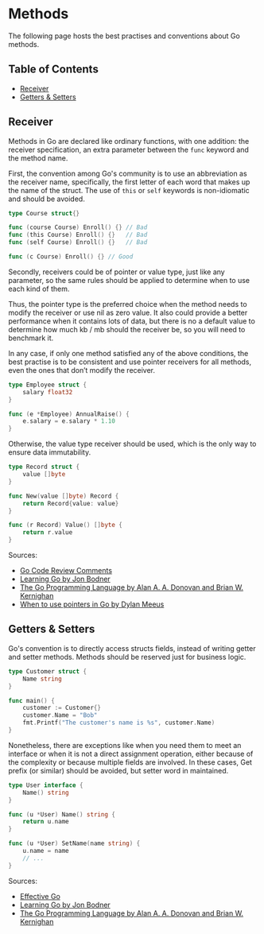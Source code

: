 # Methods

The following page hosts the best practises and conventions about Go methods.

## Table of Contents

- [Receiver](methods.md#receiver)
- [Getters & Setters](methods.md#getters--setters)

## Receiver

Methods in Go are declared like ordinary functions, with one addition: the receiver specification, an extra parameter
between the ```func``` keyword and the method name.

First, the convention among Go's community is to use an abbreviation as the receiver name, specifically, the first
letter of each word that makes up the name of the struct. The use of ```this``` or ```self``` keywords is non-idiomatic
and should be avoided.

```go
type Course struct{}

func (course Course) Enroll() {} // Bad
func (this Course) Enroll() {}   // Bad
func (self Course) Enroll() {}   // Bad

func (c Course) Enroll() {} // Good
```

Secondly, receivers could be of pointer or value type, just like any parameter, so the same rules should be applied to
determine when to use each kind of them.

Thus, the pointer type is the preferred choice when the method needs to modify the receiver or use nil as zero value. It
also could provide a better performance when it contains lots of data, but there is no a default value to determine how
much kb / mb should the receiver be, so you will need to benchmark it.

In any case, if only one method satisfied any of the above conditions, the best practise is to be consistent and use
pointer receivers for all methods, even the ones that don’t modify the receiver.

```go
type Employee struct {
	salary float32
}

func (e *Employee) AnnualRaise() {
	e.salary = e.salary * 1.10
}
```

Otherwise, the value type receiver should be used, which is the only way to ensure data immutability.

```go
type Record struct {
	value []byte
}

func New(value []byte) Record {
	return Record{value: value}
}

func (r Record) Value() []byte {
	return r.value
}
```

Sources:

- [Go Code Review Comments](https://github.com/golang/go/wiki/CodeReviewComments#receiver-type)
- [Learning Go by Jon Bodner](https://www.oreilly.com/library/view/learning-go/9781492077206/)
- [The Go Programming Language by Alan A. A. Donovan and Brian W. Kernighan](https://www.gopl.io)
- [When to use pointers in Go by Dylan Meeus](https://medium.com/@meeusdylan/when-to-use-pointers-in-go-44c15fe04eac)

## Getters & Setters

Go's convention is to directly access structs fields, instead of writing getter and setter methods. Methods should be
reserved just for business logic.

```go
type Customer struct {
	Name string
}

func main() {
	customer := Customer{}
	customer.Name = "Bob"
	fmt.Printf("The customer's name is %s", customer.Name)
}
```

Nonetheless, there are exceptions like when you need them to meet an interface or when it is not a direct assignment
operation, either because of the complexity or because multiple fields are involved. In these cases, Get prefix (or
similar) should be avoided, but setter word in maintained.

```go
type User interface {
	Name() string                
}

func (u *User) Name() string {
	return u.name
}

func (u *User) SetName(name string) {
	u.name = name
	// ...
}
```

Sources:

- [Effective Go](https://go.dev/doc/effective_go#Getters)
- [Learning Go by Jon Bodner](https://www.oreilly.com/library/view/learning-go/9781492077206/)
- [The Go Programming Language by Alan A. A. Donovan and Brian W. Kernighan](https://www.gopl.io)